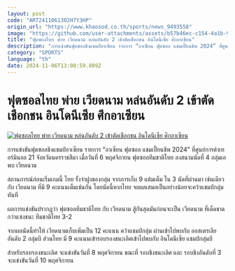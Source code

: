 ```yaml
---
layout: post
code: "ART2411061302H7Y3HP"
origin_url: "https://www.khaosod.co.th/sports/news_9493558"
image: "https://github.com/user-attachments/assets/b57b46ec-c154-4a1b-90ce-f018970368d0"
title: "ฟุตซอลไทย พ่าย เวียดนาม หล่นอันดับ 2 เข้าตัดเชือกชน อินโดนีเซีย ศึกอาเซียน"
description: "การแข่งขันฟุตซอลชิงแชมป์อาเซียน รายการ “อาเซียน ฟุตซอล แชมเปี้ยนชิพ 2024” ที่ศูนย์การค้าเทอร์มินอล 21 จังหวัดนครราชสีมา เมื่อวันที่ 6 พฤศจิกายน ฟุตซอลทีม"
category: "SPORTS"
language: "th"
date: 2024-11-06T13:08:59.809Z
---
```


# ฟุตซอลไทย พ่าย เวียดนาม หล่นอันดับ 2 เข้าตัดเชือกชน อินโดนีเซีย ศึกอาเซียน

[![ฟุตซอลไทย พ่าย เวียดนาม หล่นอันดับ 2 เข้าตัดเชือกชน อินโดนีเซีย ศึกอาเซียน](https://www.khaosod.co.th/wpapp/uploads/2024/11/S__8790023.jpg "ฟุตซอลไทย พ่าย เวียดนาม หล่นอันดับ 2 เข้าตัดเชือกชน อินโดนีเซีย ศึกอาเซียน")](https://www.khaosod.co.th/wpapp/uploads/2024/11/S__8790023.jpg)

การแข่งขันฟุตซอลชิงแชมป์อาเซียน รายการ “อาเซียน ฟุตซอล แชมเปี้ยนชิพ 2024” ที่ศูนย์การค้าเทอร์มินอล 21 จังหวัดนครราชสีมา เมื่อวันที่ 6 พฤศจิกายน ฟุตซอลทีมชาติไทย ลงสนามนัดที่ 4 กลุ่มเอ พบ เวียดนาม

สถานการณ์ก่อนเริ่มเกมนี้ ไทย รั้งจ่าฝูงของกลุ่ม จากการเก็บ 9 แต้มเต็ม ใน 3 นัดที่ผ่านมา เช่นเดียวกับ เวียดนาม ที่มี 9 คะแนนเต็มเช่นกัน โดยนัดนี้หากไทย จบผลเสมอเป็นอย่างน้อยจะคว้าแชมป์กลุ่มทันที

ผลการแข่งขันปรากฏว่า ฟุตซอลทีมชาติไทย กับ เวียดนาม สู้กันสุดมันก่อนจะเป็น เวียดนาม ที่เด็ดขาดกว่าแซงชนะ ทีมชาติไทย 3-2

จากผลนัดนี้ทำให้ เวียดนามเก็บเพิ่มเป็น 12 คะแนน คว้าแชมป์กลุ่ม ผ่านเข้าไปพบกับ ออสเตรเลีย อันดับ 2 กลุ่มบี ส่วนไทย มี 9 คะแนนเข้ารอบรองชนะเลิศเข้าไปพบกับ อินโดนีเซีย แชมป์กลุ่มบี

สำหรับรอบรองชนะเลิศ จะแข่งขันวันที่ 8 พฤศจิกายน ขณะที่ รอบชิงชนะเลิศ และ รอบชิงอันดับที่ 3 จะแข่งขันวันที่ 10 พฤศจิกายน